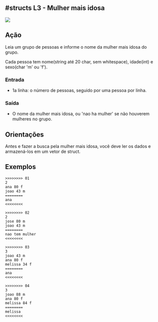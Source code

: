 ## #structs L3 - Mulher mais idosa


![](https://raw.githubusercontent.com/qxcodefup/moodle/master/base/182/__capa.jpg)

## Ação

Leia um grupo de pessoas e informe o nome da mulher mais idosa do grupo.

Cada pessoa tem nome(string até 20 char, sem whitespace), idade(int) e sexo(char 'm' ou 'f').

### Entrada

- 1a linha: o número de pessoas, seguido por uma pessoa por linha.

### Saída

- O nome da mulher mais idosa, ou 'nao ha mulher' se não houverem mulheres no grupo.

## Orientações

Antes e fazer a busca pela mulher mais idosa, você deve ler os dados e armazená-los em um vetor de struct.

## Exemplos

```
>>>>>>>> 01
2
ana 80 f
joao 43 m
========
ana
<<<<<<<<

>>>>>>>> 02
2
jose 80 m
joao 43 m
========
nao tem mulher
<<<<<<<<

>>>>>>>> 03
3
joao 43 m
ana 80 f
melissa 34 f
========
ana
<<<<<<<<

>>>>>>>> 04
3
joao 88 m
ana 80 f
melissa 84 f
========
melissa
<<<<<<<<
```


